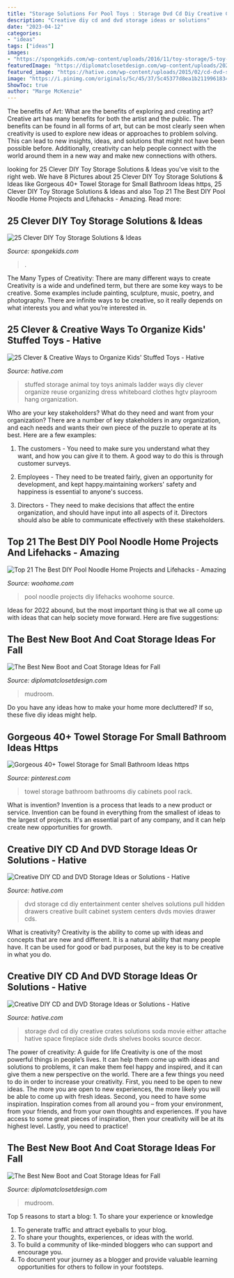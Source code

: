 ```yaml
---
title: "Storage Solutions For Pool Toys : Storage Dvd Cd Diy Creative Crates Solutions Soda Movie Either Attache Hative Space Fireplace Side Dvds Shelves Books Source Decor"
description: "Creative diy cd and dvd storage ideas or solutions"
date: "2023-04-12"
categories:
- "ideas"
tags: ["ideas"]
images:
- "https://spongekids.com/wp-content/uploads/2016/11/toy-storage/5-toy-storage-tutorials-ideas.jpg"
featuredImage: "https://diplomatclosetdesign.com/wp-content/uploads/2020/11/Mudroom-Hook-751x1024.jpg"
featured_image: "https://hative.com/wp-content/uploads/2015/02/cd-dvd-storage-ideas/13-cd-dvd-storage-ideas.jpg"
image: "https://i.pinimg.com/originals/5c/45/37/5c45377d8ea1b21199618349066b9864.jpg"
ShowToc: true
author: "Marge McKenzie"
---
```



The benefits of Art: What are the benefits of exploring and creating art?
Creative art has many benefits for both the artist and the public. The benefits can be found in all forms of art, but can be most clearly seen when creativity is used to explore new ideas or approaches to problem solving. This can lead to new insights, ideas, and solutions that might not have been possible before. Additionally, creativity can help people connect with the world around them in a new way and make new connections with others.

	

		
looking for 25 Clever DIY Toy Storage Solutions &amp; Ideas you've visit to the right web. We have 8 Pictures about 25 Clever DIY Toy Storage Solutions &amp; Ideas like Gorgeous 40+ Towel Storage for Small Bathroom Ideas https, 25 Clever DIY Toy Storage Solutions &amp; Ideas and also Top 21 The Best DIY Pool Noodle Home Projects and Lifehacks - Amazing. Read more:
		
    
## 25 Clever DIY Toy Storage Solutions &amp; Ideas

<img loading=lazy src="https://spongekids.com/wp-content/uploads/2016/11/toy-storage/5-toy-storage-tutorials-ideas.jpg" onerror="this.onerror=null;this.src='https://tse3.mm.bing.net/th?id=OIP.4SIgawnC9g82MdTGAgvy9QHaJ4&amp;pid=15.1';" alt="25 Clever DIY Toy Storage Solutions &amp; Ideas">

_Source: spongekids.com_

>. 

	

The Many Types of Creativity: There are many different ways to create
Creativity is a wide and undefined term, but there are some key ways to be creative. Some examples include painting, sculpture, music, poetry, and photography. There are infinite ways to be creative, so it really depends on what interests you and what you’re interested in.

    
## 25 Clever &amp; Creative Ways To Organize Kids&#039; Stuffed Toys - Hative

<img loading=lazy src="https://hative.com/wp-content/uploads/2015/06/stuffed-toy-storage/27-stuffed-toy-storage-ideas.jpg" onerror="this.onerror=null;this.src='https://tse4.mm.bing.net/th?id=OIP.vxemzvpRsTLaryo0V0VvZQHaKZ&amp;pid=15.1';" alt="25 Clever &amp; Creative Ways to Organize Kids&#039; Stuffed Toys - Hative">

_Source: hative.com_

>stuffed storage animal toy toys animals ladder ways diy clever organize reuse organizing dress whiteboard clothes hgtv playroom hang organization. 

	

Who are your key stakeholders? What do they need and want from your organization?
There are a number of key stakeholders in any organization, and each needs and wants their own piece of the puzzle to operate at its best. Here are a few examples:
1. The customers - You need to make sure you understand what they want, and how you can give it to them. A good way to do this is through customer surveys.

2. Employees - They need to be treated fairly, given an opportunity for development, and kept happy.maintaining workers' safety and happiness is essential to anyone's success.

3. Directors - They need to make decisions that affect the entire organization, and should have input into all aspects of it. Directors should also be able to communicate effectively with these stakeholders.

    
## Top 21 The Best DIY Pool Noodle Home Projects And Lifehacks - Amazing

<img loading=lazy src="https://www.woohome.com/wp-content/uploads/2015/06/pool-noodle-projects-woohome-21.jpg" onerror="this.onerror=null;this.src='https://tse4.mm.bing.net/th?id=OIP.sJUL1TbjKhpNdhxEMZt_YgHaNh&amp;pid=15.1';" alt="Top 21 The Best DIY Pool Noodle Home Projects and Lifehacks - Amazing">

_Source: woohome.com_

>pool noodle projects diy lifehacks woohome source. 

	

Ideas for 2022 abound, but the most important thing is that we all come up with ideas that can help society move forward. Here are five suggestions: 

    
## The Best New Boot And Coat Storage Ideas For Fall

<img loading=lazy src="https://diplomatclosetdesign.com/wp-content/uploads/2020/11/Mudroom-Hook-751x1024.jpg" onerror="this.onerror=null;this.src='https://tse3.mm.bing.net/th?id=OIP.gmuFp3_QHSJNxkDs8KUt5gHaKG&amp;pid=15.1';" alt="The Best New Boot and Coat Storage Ideas for Fall">

_Source: diplomatclosetdesign.com_

>mudroom. 

	

Do you have any ideas how to make your home more decluttered? If so, these five diy ideas might help.

    
## Gorgeous 40+ Towel Storage For Small Bathroom Ideas Https

<img loading=lazy src="https://i.pinimg.com/originals/5c/45/37/5c45377d8ea1b21199618349066b9864.jpg" onerror="this.onerror=null;this.src='https://tse1.mm.bing.net/th?id=OIP.fYkNMyG7Yxz6XN3mnmvvDAHaK4&amp;pid=15.1';" alt="Gorgeous 40+ Towel Storage for Small Bathroom Ideas https">

_Source: pinterest.com_

>towel storage bathroom bathrooms diy cabinets pool rack. 

	

What is invention?
Invention is a process that leads to a new product or service. Invention can be found in everything from the smallest of ideas to the largest of projects. It's an essential part of any company, and it can help create new opportunities for growth.

    
## Creative DIY CD And DVD Storage Ideas Or Solutions - Hative

<img loading=lazy src="https://hative.com/wp-content/uploads/2015/02/cd-dvd-storage-ideas/13-cd-dvd-storage-ideas.jpg" onerror="this.onerror=null;this.src='https://tse3.mm.bing.net/th?id=OIP.x_yxPLWaxlAMbYDbajAvNgHaLF&amp;pid=15.1';" alt="Creative DIY CD and DVD Storage Ideas or Solutions - Hative">

_Source: hative.com_

>dvd storage cd diy entertainment center shelves solutions pull hidden drawers creative built cabinet system centers dvds movies drawer cds. 

	

What is creativity?
Creativity is the ability to come up with ideas and concepts that are new and different. It is a natural ability that many people have. It can be used for good or bad purposes, but the key is to be creative in what you do.

    
## Creative DIY CD And DVD Storage Ideas Or Solutions - Hative

<img loading=lazy src="https://hative.com/wp-content/uploads/2015/02/cd-dvd-storage-ideas/12-cd-dvd-storage-ideas.jpg" onerror="this.onerror=null;this.src='https://tse2.mm.bing.net/th?id=OIP.Ov-E9c6h9P0LFYMt9w1E4gHaJ7&amp;pid=15.1';" alt="Creative DIY CD and DVD Storage Ideas or Solutions - Hative">

_Source: hative.com_

>storage dvd cd diy creative crates solutions soda movie either attache hative space fireplace side dvds shelves books source decor. 

	

The power of creativity: A guide for life
Creativity is one of the most powerful things in people’s lives. It can help them come up with ideas and solutions to problems, it can make them feel happy and inspired, and it can give them a new perspective on the world.
There are a few things you need to do in order to increase your creativity. First, you need to be open to new ideas. The more you are open to new experiences, the more likely you will be able to come up with fresh ideas. Second, you need to have some inspiration. Inspiration comes from all around you – from your environment, from your friends, and from your own thoughts and experiences. If you have access to some great pieces of inspiration, then your creativity will be at its highest level. Lastly, you need to practice!

    
## The Best New Boot And Coat Storage Ideas For Fall

<img loading=lazy src="https://diplomatclosetdesign.com/wp-content/uploads/2020/11/Mudroom-Hook.jpg" onerror="this.onerror=null;this.src='https://tse1.mm.bing.net/th?id=OIP.iFR7J7gJL2o6XZzlRtO3GwHaKG&amp;pid=15.1';" alt="The Best New Boot and Coat Storage Ideas for Fall">

_Source: diplomatclosetdesign.com_

>mudroom. 

	

Top 5 reasons to start a blog: 1. To share your experience or knowledge
1. To generate traffic and attract eyeballs to your blog. 
2. To share your thoughts, experiences, or ideas with the world. 
3. To build a community of like-minded bloggers who can support and encourage you. 
4. To document your journey as a blogger and provide valuable learning opportunities for others to follow in your footsteps. 

